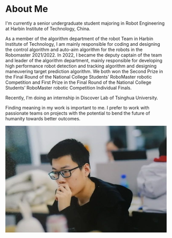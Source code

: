# About Me

I'm currently a senior undergraduate student majoring in Robot Engineering at Harbin Institute of Technology, China.

As a member of the algorithm department of the robot Team in Harbin Institute of Technology, I am mainly responsible for coding and designing the control algorithm and auto-aim algorithm for the robots in the Robomaster 2021/2022. In 2022, I became the deputy captain of the team and leader of the algorithm department, mainly responsible for developing high performance robot detection and tracking algorithm and designing maneuvering target prediction algorithm. We both won the Second Prize in the Final Round of the National College Students’ RoboMaster robotic Competition and First Prize in the Final Round of the National College Students’ RoboMaster robotic Competition Individual Finals.

Recently, I'm doing an internship in Discover Lab of Tsinghua University. 

Finding meaning in my work is important to me. I prefer to work with passionate teams on projects with the potential to bend the future of humanity towards better outcomes.

<!-- 我目前是哈尔滨工业大学（威海）机器人工程专业的一名大三本科生。

作为哈尔滨工业大学（威海）竞技机器人队算法部门的一员，我主要负责21赛季、22赛季Robomaster机器人控制算法和自动瞄准算法的设计与实现。2022年，我成为团队副队长兼算法部门负责人，主要负责开发高性能机器人检测与跟踪算法，设计机动目标预测算法。在2021年Robomaster的决赛中获得了二等奖。

在工作中找到意义对我来说很重要。我更喜欢与充满激情的团队一起工作，从事那些有潜力使人类的未来朝着更好的结果发展的项目。 -->

<!-- Hoping to contribute to open source robotics. -->

<div style="text-align:left">
    <img src="assets/images/0.png">
</div>

